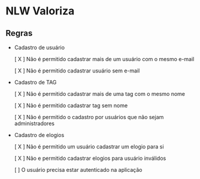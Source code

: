 # NLW Valoriza

## Regras

- Cadastro de usuário

  [ X ] Não é permitido cadastrar mais de um usuário com o mesmo e-mail

  [ X ] Não é permitido cadastrar usuário sem e-mail


- Cadastro de TAG

  [ X ] Não é permitido cadastrar mais de uma tag com o mesmo nome

  [ X ] Não é permitido cadastrar tag sem nome

  [ X ] Não é permitido o cadastro por usuários que não sejam administradores

- Cadastro de elogios

  [ X ] Não é permitido um usuário cadastrar um elogio para si

  [ X ] Não e permitido cadastrar elogios para usuário inválidos

  [ ] O usuário precisa estar autenticado na aplicação
  